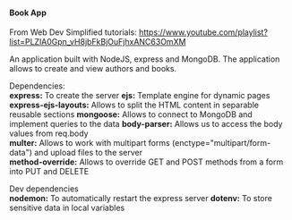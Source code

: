 #### Book App

From Web Dev Simplified tutorials: https://www.youtube.com/playlist?list=PLZlA0Gpn_vH8jbFkBjOuFjhxANC63OmXM

An application built with NodeJS, express and MongoDB.
The application allows to create and view authors and books.

Dependencies:  
**express:**  To create the server
**ejs:**  Template engine for dynamic pages
**express-ejs-layouts:**  Allows to split the HTML content in separable reusable sections
**mongoose:**  Allows to connect to MongoDB and implement queries to the data
**body-parser:** Allows us to access the body values from req.body  
**multer:** Allows to work with multipart forms (enctype="multipart/form-data") and upload files to the server  
**method-override:** Allows to override GET and POST methods from a form into PUT and DELETE

Dev dependencies  
**nodemon:**  To automatically restart the express server
**dotenv:**  To store sensitive data in local variables